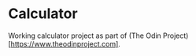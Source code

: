 # Calculator

Working calculator project as part of (The Odin Project) [https://www.theodinproject.com].